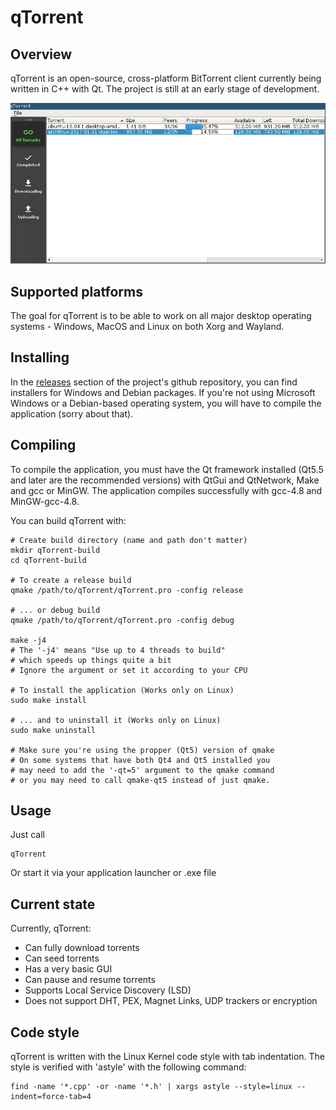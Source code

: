 # qTorrent

## Overview

qTorrent is an open-source, cross-platform BitTorrent client currently being written in C++ with Qt.
The project is still at an early stage of development.

![Alt text](screenshots/screenshot.png?raw=true "qTorrent screenshot")

## Supported platforms

The goal for qTorrent is to be able to work on all major desktop operating systems - Windows, MacOS and Linux on both Xorg and Wayland.

## Installing

In the [releases](https://github.com/pgeorgiev98/qTorrent/releases) section of the project's github repository, you can find installers for Windows and Debian packages. If you're not using Microsoft Windows or a Debian-based operating system, you will have to compile the application (sorry about that).

## Compiling

To compile the application, you must have the Qt framework installed (Qt5.5 and later are the recommended versions) with QtGui and QtNetwork, Make and gcc or MinGW. The application compiles successfully with gcc-4.8 and MinGW-gcc-4.8.

You can build qTorrent with:

	# Create build directory (name and path don't matter)
	mkdir qTorrent-build
	cd qTorrent-build

	# To create a release build
	qmake /path/to/qTorrent/qTorrent.pro -config release

	# ... or debug build
	qmake /path/to/qTorrent/qTorrent.pro -config debug

	make -j4
	# The '-j4' means "Use up to 4 threads to build"
	# which speeds up things quite a bit
	# Ignore the argument or set it according to your CPU

	# To install the application (Works only on Linux)
	sudo make install

	# ... and to uninstall it (Works only on Linux)
	sudo make uninstall

	# Make sure you're using the propper (Qt5) version of qmake
	# On some systems that have both Qt4 and Qt5 installed you
	# may need to add the '-qt=5' argument to the qmake command
	# or you may need to call qmake-qt5 instead of just qmake.

## Usage

Just call

	qTorrent

Or start it via your application launcher or .exe file

## Current state

Currently, qTorrent:
* Can fully download torrents
* Can seed torrents
* Has a very basic GUI
* Can pause and resume torrents
* Supports Local Service Discovery (LSD)
* Does not support DHT, PEX, Magnet Links, UDP trackers or encryption

## Code style

qTorrent is written with the Linux Kernel code style with tab indentation.
The style is verified with 'astyle' with the following command:

	find -name '*.cpp' -or -name '*.h' | xargs astyle --style=linux --indent=force-tab=4
